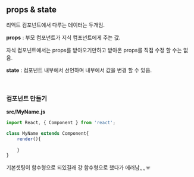 ## props & state

리액트 컴포넌트에서 다루는 데이터는 두개임.

**props** : 부모 컴포넌트가 지식 컴포넌트에게 주는 값.

자식 컴포넌트에서는 props를 받아오기만하고 받아온 props를 직접 수정 할 수는 없음.

**state** : 컴포넌트 내부에서 선언하며 내부에서 값을 변경 할 수 있음.

<br/>

### 컴포넌트 만들기

**src/MyName.js**

```jsx
import React, { Component } from 'react';

class MyName extends Component{
    render(){
        
    }
}

```



기본셋팅이 함수형으로 되있길래 걍 함수형으로 했다가 에러남,,,,ㅠ

















